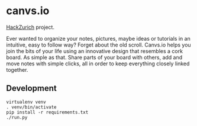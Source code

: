 # canvs.io

[HackZurich](http://hackzurich.com/) project.

Ever wanted to organize your notes, pictures, maybe ideas or tutorials in an intuitive, easy to follow way? Forget about the old scroll. Canvs.io helps you join the bits of your life using an innovative design that resembles a cork board. As simple as that. Share parts of your board with others, add and move notes with simple clicks, all in order to keep everything closely linked together.

## Development
    virtualenv venv
    . venv/bin/activate
    pip install -r requirements.txt
    ./run.py
